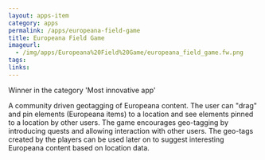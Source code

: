 ```yaml
---
layout: apps-item
category: apps
permalink: /apps/europeana-field-game
title: Europeana Field Game
imageurl:
  - /img/apps/Europeana%20Field%20Game/europeana_field_game.fw.png
tags:
links:
---
```


Winner in the category 'Most innovative app'

A community driven geotagging of Europeana content. The user can "drag" and pin elements (Europeana items) to a location and see elements pinned to a location by other users. The game encourages geo-tagging by introducing quests and allowing interaction with other users. The geo-tags created by the players can be used later on to suggest interesting Europeana content based on location data.
